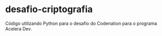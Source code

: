 # desafio-criptografia
Código utilizando Python para o desafio do Codenation para o programa Acelera Dev.
